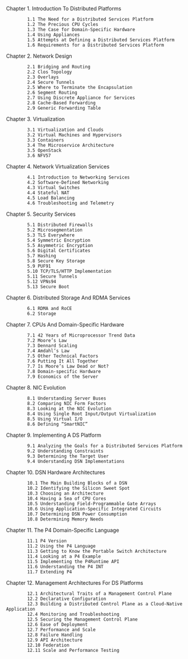 
Chapter 1. Introduction To Distributed Platforms
     
            1.1 The Need for a Distributed Services Platform
            1.2 The Precious CPU Cycles
            1.3 The Case for Domain-Specific Hardware
            1.4 Using Appliances
            1.5 Attempts at Defining a Distributed Services Platform
            1.6 Requirements for a Distributed Services Platform
  
Chapter 2. Network Design
     
            2.1 Bridging and Routing
            2.2 Clos Topology
            2.3 Overlays
            2.4 Secure Tunnels
            2.5 Where to Terminate the Encapsulation
            2.6 Segment Routing
            2.7 Using Discrete Appliance for Services
            2.8 Cache-Based Forwarding
            2.9 Generic Forwarding Table

Chapter 3. Virtualization
     
            3.1 Virtualization and Clouds
            3.2 Virtual Machines and Hypervisors
            3.3 Containers
            3.4 The Microservice Architecture
            3.5 OpenStack
            3.6 NFV57

Chapter 4. Network Virtualization Services
     
            4.1 Introduction to Networking Services
            4.2 Software-Defined Networking
            4.3 Virtual Switches
            4.4 Stateful NAT
            4.5 Load Balancing
            4.6 Troubleshooting and Telemetry
  
Chapter 5. Security Services
     
            5.1 Distributed Firewalls
            5.2 Microsegmentation
            5.3 TLS Everywhere
            5.4 Symmetric Encryption
            5.5 Asymmetric Encryption
            5.6 Digital Certificates
            5.7 Hashing
            5.8 Secure Key Storage
            5.9 PUF91
            5.10 TCP/TLS/HTTP Implementation
            5.11 Secure Tunnels
            5.12 VPNs94
            5.13 Secure Boot
  
Chapter 6. Distributed Storage And RDMA Services
     
            6.1 RDMA and RoCE
            6.2 Storage

Chapter 7. CPUs And Domain-Specific Hardware
     
            7.1 42 Years of Microprocessor Trend Data
            7.2 Moore’s Law
            7.3 Dennard Scaling
            7.4 Amdahl’s Law
            7.5 Other Technical Factors
            7.6 Putting It All Together
            7.7 Is Moore’s Law Dead or Not?
            7.8 Domain-specific Hardware
            7.9 Economics of the Server

Chapter 8. NIC Evolution
     
            8.1 Understanding Server Buses
            8.2 Comparing NIC Form Factors
            8.3 Looking at the NIC Evolution
            8.4 Using Single Root Input/Output Virtualization
            8.5 Using Virtual I/O
            8.6 Defining “SmartNIC”

Chapter 9. Implementing A DS Platform
     
            9.1 Analyzing the Goals for a Distributed Services Platform
            9.2 Understanding Constraints
            9.3 Determining the Target User
            9.4 Understanding DSN Implementations

Chapter 10. DSN Hardware Architectures
     
            10.1 The Main Building Blocks of a DSN
            10.2 Identifying the Silicon Sweet Spot
            10.3 Choosing an Architecture
            10.4 Having a Sea of CPU Cores
            10.5 Understanding Field-Programmable Gate Arrays
            10.6 Using Application-Specific Integrated Circuits
            10.7 Determining DSN Power Consumption
            10.8 Determining Memory Needs

Chapter 11. The P4 Domain-Specific Language
     
            11.1 P4 Version
            11.2 Using the P4 Language
            11.3 Getting to Know the Portable Switch Architecture
            11.4 Looking at a P4 Example
            11.5 Implementing the P4Runtime API
            11.6 Understanding the P4 INT
            11.7 Extending P4

Chapter 12. Management Architectures For DS Platforms
     
            12.1 Architectural Traits of a Management Control Plane
            12.2 Declarative Configuration
            12.3 Building a Distributed Control Plane as a Cloud-Native Application
            12.4 Monitoring and Troubleshooting
            12.5 Securing the Management Control Plane
            12.6 Ease of Deployment
            12.7 Performance and Scale
            12.8 Failure Handling
            12.9 API Architecture
            12.10 Federation
            12.11 Scale and Performance Testing